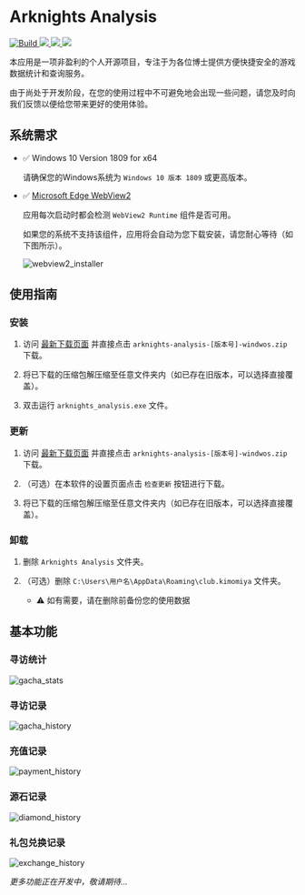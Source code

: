 # Arknights Analysis

<p>
<a title="Build" href="https://github.com/MasterHiei/arknights_analysis/actions/workflows/build.yml" >
  <img src="https://github.com/MasterHiei/arknights_analysis/actions/workflows/build.yml/badge.svg" alt="Build">
</a>
<a title="Made with Fluent Design" href="https://github.com/bdlukaa/fluent_ui">
  <img src="https://img.shields.io/badge/fluent-design-blue?style=flat-square&color=gray&labelColor=0078D7">
</a>
<a title="License" href="https://github.com/MasterHiei/arknights_analysis/blob/master/LICENSE.md">
  <img src="https://img.shields.io/github/license/MasterHiei/arknights_analysis">
</a>
<a title="Release" href="https://github.com/MasterHiei/arknights_analysis/releases">
  <img src="https://img.shields.io/github/v/release/MasterHiei/arknights_analysis?sort=semver">
</a>
</p>

本应用是一项非盈利的个人开源项目，专注于为各位博士提供方便快捷安全的游戏数据统计和查询服务。

由于尚处于开发阶段，在您的使用过程中不可避免地会出现一些问题，请您及时向我们反馈以便给您带来更好的使用体验。

## 系统需求

- :white_check_mark: Windows 10 Version 1809 for x64

  请确保您的Windows系统为 `Windows 10 版本 1809` 或更高版本。

- :white_check_mark: [Microsoft Edge WebView2](https://developer.microsoft.com/en-us/microsoft-edge/webview2/)

  应用每次启动时都会检测 `WebView2 Runtime` 组件是否可用。

  如果您的系统不支持该组件，应用将会自动为您下载安装，请您耐心等待（如下图所示）。

  ![webview2_installer](https://user-images.githubusercontent.com/20240686/202844227-8d20f794-1e5d-4e7e-a44f-f0d620a28d36.png)

## 使用指南

### 安装

1. 访问 [最新下载页面](https://github.com/MasterHiei/arknights_analysis/releases/latest) 并直接点击 `arknights-analysis-[版本号]-windwos.zip` 下载。

2. 将已下载的压缩包解压缩至任意文件夹内（如已存在旧版本，可以选择直接覆盖）。

3. 双击运行 `arknights_analysis.exe` 文件。

### 更新

1. 访问 [最新下载页面](https://github.com/MasterHiei/arknights_analysis/releases/latest) 并直接点击 `arknights-analysis-[版本号]-windwos.zip` 下载。

2. （可选）在本软件的设置页面点击 `检查更新` 按钮进行下载。

3. 将已下载的压缩包解压缩至任意文件夹内（如已存在旧版本，可以选择直接覆盖）。

### 卸载

1. 删除 `Arknights Analysis` 文件夹。

2. （可选）删除 `C:\Users\用户名\AppData\Roaming\club.kimomiya` 文件夹。

    - :warning: 如有需要，请在删除前备份您的使用数据

## 基本功能

### 寻访统计

![gacha_stats](https://user-images.githubusercontent.com/20240686/225361025-2570c157-024f-4196-8900-3423a7b0351a.png)


### 寻访记录

![gacha_history](https://user-images.githubusercontent.com/20240686/225360671-1c60c74e-1644-4018-9cbf-6ec69c6c5426.png)

### 充值记录

![payment_history](https://github.com/MasterHiei/arknights_analysis/assets/20240686/ae271784-12a4-443b-b5cc-8ef13f2033ee)

### 源石记录

![diamond_history](https://user-images.githubusercontent.com/20240686/225360853-8a0ae4ed-c6b7-4c80-bb8e-32373cba97f5.png)


### 礼包兑换记录

![exchange_history](https://github.com/MasterHiei/arknights_analysis/assets/20240686/098cd4c6-954c-45b1-9f9c-e3e2483c634f)

*更多功能正在开发中，敬请期待...*

